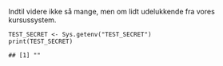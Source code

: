Indtil videre ikke så mange, men om lidt udelukkende fra vores
kursussystem.

    TEST_SECRET <- Sys.getenv("TEST_SECRET")
    print(TEST_SECRET)

    ## [1] ""
